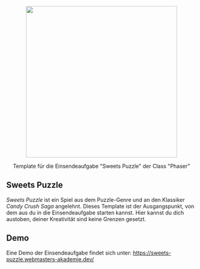 <p align="center"><a href="https://www.webmasters-fernakademie.de"><img src="https://www.webmasters-fernakademie.de/images/wfa_img/logo-wfa.png?1571290125" width="400"></a></p>
<p align="center">
Template für die Einsendeaufgabe "Sweets Puzzle" der Class "Phaser"
</p>

## Sweets Puzzle
*Sweets Puzzle* ist ein Spiel aus dem Puzzle-Genre und an den Klassiker *Candy Crush Saga* angelehnt. Dieses Template ist der Ausgangspunkt, von dem aus du in die Einsendeaufgabe starten kannst. Hier kannst du dich austoben, deiner Kreativität sind keine Grenzen gesetzt.

## Demo

Eine Demo der Einsendeaufgabe findet sich unter: <a href="https://sweets-puzzle.webmasters-akademie.dev/">https://sweets-puzzle.webmasters-akademie.dev/</a>

